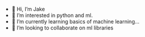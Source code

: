 - 👋 Hi, I’m Jake
- 👀 I’m interested in python and ml.
- 🌱 I’m currently learning basics of machine learning...
- 💞️ I’m looking to collaborate on ml libraries


<!---
jake-b12/jake-b12 is a ✨ special ✨ repository because its `README.md` (this file) appears on your GitHub profile.
You can click the Preview link to take a look at your changes.
--->
